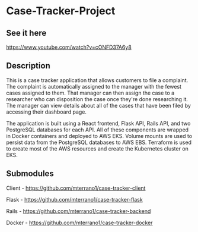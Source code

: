 # Case-Tracker-Project


## See it here

https://www.youtube.com/watch?v=cONFD37A6y8


## Description

This is a case tracker application that allows customers to file a complaint. The complaint is automatically assigned to the manager with the fewest cases assigned to them. That manager can then assign the case to a researcher who can disposition the case once they're done researching it. The manager can view details about all of the cases that have been filed by accessing their dashboard page.

The application is built using a React frontend, Flask API, Rails API, and two PostgreSQL databases for each API. All of these components are wrapped in Docker containers and deployed to AWS EKS. Volume mounts are used to persist data from the PostgreSQL databases to AWS EBS. Terraform is used to create most of the AWS resources and create the Kubernetes cluster on EKS.


## Submodules

Client - https://github.com/mterrano1/case-tracker-client

Flask - https://github.com/mterrano1/case-tracker-flask

Rails - https://github.com/mterrano1/case-tracker-backend

Docker - https://github.com/mterrano1/case-tracker-docker
